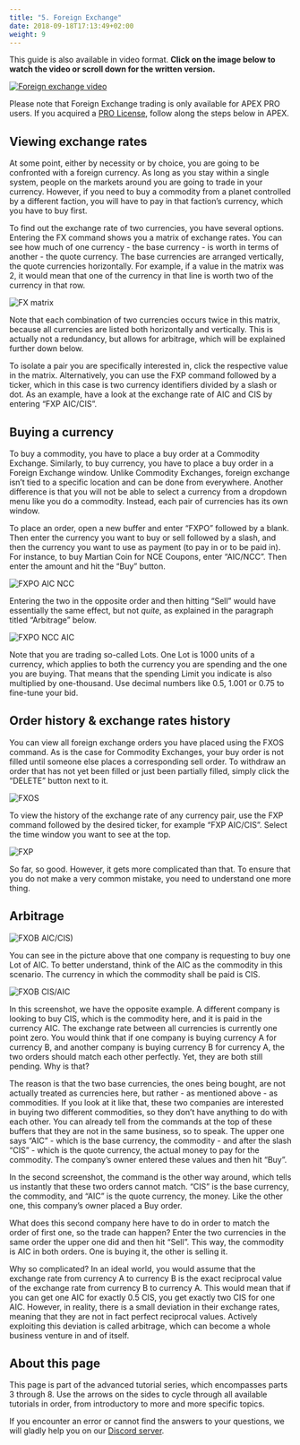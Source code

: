 ```yaml
---
title: "5. Foreign Exchange"
date: 2018-09-18T17:13:49+02:00
weight: 9
---
```


This guide is also available in video format. __Click on the image below to watch the video or scroll down for the written version.__

[![Foreign exchange video](thumbnail-tutorial-5.jpg)](https://youtu.be/jKDlZcJx3CQ)

Please note that Foreign Exchange trading is only available for APEX PRO users. If you acquired a [PRO License](https://hub.prosperousuniverse.com/license/purchase), follow along the steps below in APEX.

## Viewing exchange rates

At some point, either by necessity or by choice, you are going to be confronted with a foreign currency. As long as you stay within a single system, people on the markets around you are going to trade in your currency. However, if you need to buy a commodity from a planet controlled by a different faction, you will have to pay in that faction’s currency, which you have to buy first.

To find out the exchange rate of two currencies, you have several options. Entering the FX command shows you a matrix of exchange rates. You can see how much of one currency - the base currency - is worth in terms of another - the quote currency. The base currencies are arranged vertically, the quote currencies horizontally. For example, if a value in the matrix was 2, it would mean that one of the currency in that line is worth two of the currency in that row.

![FX matrix](fx-matrix.png)

Note that each combination of two currencies occurs twice in this matrix, because all currencies are listed both horizontally and vertically. This is actually not a redundancy, but allows for arbitrage, which will be explained further down below.

To isolate a pair you are specifically interested in, click the respective value in the matrix. Alternatively, you can use the FXP command followed by a ticker, which in this case is two currency identifiers divided by a slash or dot. As an example, have a look at the exchange rate of AIC and CIS by entering “FXP AIC/CIS”. 

## Buying a currency

To buy a commodity, you have to place a buy order at a Commodity Exchange. Similarly, to buy currency, you have to place a buy order in a Foreign Exchange window. Unlike Commodity Exchanges, foreign exchange isn’t tied to a specific location and can be done from everywhere. Another difference is that you will not be able to select a currency from a dropdown menu like you do a commodity. Instead, each pair of currencies has its own window.

To place an order, open a new buffer and enter “FXPO” followed by a blank. Then enter the currency you want to buy or sell followed by a slash, and then the currency you want to use as payment (to pay in or to be paid in). For instance, to buy Martian Coin for NCE Coupons, enter “AIC/NCC”. Then enter the amount and hit the “Buy” button.

![FXPO AIC NCC](fxpo-aic-ncc.png)

Entering the two in the opposite order and then hitting “Sell” would have essentially the same effect, but not _quite_, as explained in the paragraph titled “Arbitrage” below.

![FXPO NCC AIC](fxpo-ncc-aic.png)

Note that you are trading so-called Lots. One Lot is 1000 units of a currency, which applies to both the currency you are spending and the one you are buying. That means that the spending Limit you indicate is also multiplied by one-thousand. Use decimal numbers like 0.5, 1.001 or 0.75 to fine-tune your bid.

## Order history & exchange rates history

You can view all foreign exchange orders you have placed using the FXOS command. As is the case for Commodity Exchanges, your buy order is not filled until someone else places a corresponding sell order. To withdraw an order that has not yet been filled or just been partially filled, simply click the “DELETE” button next to it.

![FXOS](fxos.png)

To view the history of the exchange rate of any currency pair, use the FXP command followed by the desired ticker, for example “FXP AIC/CIS”. Select the time window you want to see at the top.

![FXP](fxp.png)

So far, so good. However, it gets more complicated than that. To ensure that you do not make a very common mistake, you need to understand one more thing.

## Arbitrage

![FXOB AIC/CIS)](fxob-aic-cis.png)

You can see in the picture above that one company is requesting to buy one Lot of AIC. To better understand, think of the AIC as the commodity in this scenario. The currency in which the commodity shall be paid is CIS.

![FXOB CIS/AIC](fxob-cis-aic.png)

In this screenshot, we have the opposite example. A different company is looking to buy CIS, which is the commodity here, and it is paid in the currency AIC. The exchange rate between all currencies is currently one point zero. You would think that if one company is buying currency A for currency B, and another company is buying currency B for currency A, the two orders should match each other perfectly. Yet, they are both still pending. Why is that?

The reason is that the two base currencies, the ones being bought, are not actually treated as currencies here, but rather - as mentioned above - as commodities. If you look at it like that, these two companies are interested in buying two different commodities, so they don’t have anything to do with each other. You can already tell from the commands at the top of these buffers that they are not in the same business, so to speak. The upper one says “AIC” - which is the base currency, the commodity - and after the slash “CIS” - which is the quote currency, the actual money to pay for the commodity. The company’s owner entered these values and then hit “Buy”.

In the second screenshot, the command is the other way around, which tells us instantly that these two orders cannot match. “CIS” is the base currency, the commodity, and “AIC” is the quote currency, the money. Like the other one, this company’s owner placed a Buy order.

What does this second company here have to do in order to match the order of first one, so the trade can happen? Enter the two currencies in the same order the upper one did and then hit “Sell”. This way, the commodity is AIC in both orders. One is buying it, the other is selling it.

Why so complicated? In an ideal world, you would assume that the exchange rate from currency A to currency B is the exact reciprocal value of the exchange rate from currency B to currency A. This would mean that if you can get one AIC for exactly 0.5 CIS, you get exactly two CIS for one AIC. However, in reality, there is a small deviation in their exchange rates, meaning that they are not in fact perfect reciprocal values. Actively exploiting this deviation is called arbitrage, which can become a whole business venture in and of itself.


## About this page

This page is part of the advanced tutorial series, which encompasses parts 3 through 8. Use the arrows on the sides to cycle through all available tutorials in order, from introductory to more and more specific topics.

If you encounter an error or cannot find the answers to your questions, we will gladly help you on our [Discord server](https://discordapp.com/invite/G7gj7PT).